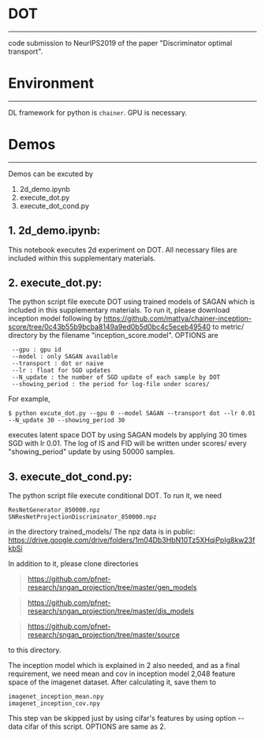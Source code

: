 # DOT
---
code submission to NeurIPS2019 of the paper "Discriminator optimal transport".

# Environment
---
DL framework for python is `chainer`.
GPU is necessary.

# Demos
---
Demos can be excuted by
 1. 2d_demo.ipynb
 2. execute_dot.py
 3. execute_dot_cond.py

## 1. 2d_demo.ipynb:
This notebook executes 2d experiment on DOT.
All necessary files are included within this supplementary materials.

## 2. execute_dot.py:
The python script file execute DOT using trained models of SAGAN which is included in this supplementary materials.
To run it, please download inception model following by
https://github.com/mattya/chainer-inception-score/tree/0c43b55b9bcba8149a9ed0b5d0bc4c5eceb49540
to metric/ directory by the filename "inception_score.model".
OPTIONS are
```
 --gpu : gpu id
 --model : only SAGAN available
 --transport : dot or naive
 --lr : float for SGD updates
 --N_update : the number of SGD update of each sample by DOT
 --showing_period : the period for log-file under scores/
```

For example,
```
$ python excute_dot.py --gpu 0 --model SAGAN --transport dot --lr 0.01 --N_update 30 --showing_period 30
```

executes latent space DOT by using SAGAN models by applying 30 times SGD with lr 0.01.
The log of IS and FID will be written under scores/ every "showing_period" update by using 50000 samples.

## 3. execute_dot_cond.py:
The python script file execute conditional DOT.
To run it, we need
```
ResNetGenerator_850000.npz
SNResNetProjectionDiscriminator_850000.npz
```
 
in the directory trained_models/
The npz data is in public: https://drive.google.com/drive/folders/1m04Db3HbN10Tz5XHqiPpIg8kw23fkbSi

In addition to it, please clone directories
>https://github.com/pfnet-research/sngan_projection/tree/master/gen_models

>https://github.com/pfnet-research/sngan_projection/tree/master/dis_models

>https://github.com/pfnet-research/sngan_projection/tree/master/source

to this directory.

The inception model which is explained in 2 also needed, and as a final requirement, we need mean and cov in inception model 2,048 feature space of the imagenet dataset. After calculating it, save them to
```
imagenet_inception_mean.npy
imagenet_inception_cov.npy
```
This step van be skipped just by using cifar's features by using option --data cifar of this script.
OPTIONS are same as 2.